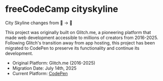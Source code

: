 # freeCodeCamp cityskyline
City Skyline changes from 🌇 → 🌃

This project was originally built on Glitch.me, a pioneering platform that made web development accessible to millions of creators from 2016-2025. Following Glitch's transition away from app hosting, this project has been migrated to CodePen to preserve its functionality and continue its development.
* Original Platform: Glitch.me (2016-2025)
* Migration Date: July 14th, 2025
* Current Platform: [CodePen](https://codepen.io/majo-e/pen/LEpVNdE)
